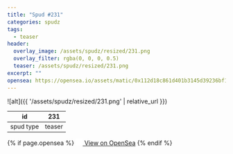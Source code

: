 ```yaml
---
title: "Spud #231"
categories: spudz
tags:
  - teaser
header:
  overlay_image: /assets/spudz/resized/231.png
  overlay_filter: rgba(0, 0, 0, 0.5)
  teaser: /assets/spudz/resized/231.png
excerpt: ""
opensea: https://opensea.io/assets/matic/0x112d18c861d401b3145d39236bf149f01e18beed/231
---
```

![alt]({{ '/assets/spudz/resized/231.png' | relative_url }})

| id | 231 |
|-|-|
| spud type | teaser |

{% if page.opensea %}
<a href="{{page.opensea}}" class="btn btn--info" onclick="window.open(this.href, '_blank'); return false;"><img src="/assets/images/opensea.svg" width="16px"><span>  View on OpenSea</span></a>
{% endif %}
